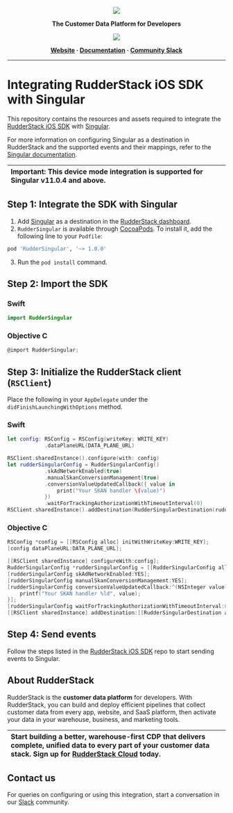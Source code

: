 <p align="center">
  <a href="https://rudderstack.com/">
    <img src="https://user-images.githubusercontent.com/59817155/121357083-1c571300-c94f-11eb-8cc7-ce6df13855c9.png">
  </a>
</p>

<p align="center"><b>The Customer Data Platform for Developers</b></p>

<p align="center">
  <a href="https://cocoapods.org/pods/RudderSingular">
    <img src="https://img.shields.io/cocoapods/v/RudderSingular.svg?style=flat">
    </a>
</p>

<p align="center">
  <b>
    <a href="https://rudderstack.com">Website</a>
    ·
    <a href="https://www.rudderstack.com/docs/stream-sources/rudderstack-sdk-integration-guides/rudderstack-ios-sdk/ios-v2/">Documentation</a>
    ·
    <a href="https://rudderstack.com/join-rudderstack-slack-community">Community Slack</a>
  </b>
</p>

---
# Integrating RudderStack iOS SDK with Singular

This repository contains the resources and assets required to integrate the [RudderStack iOS SDK](https://www.rudderstack.com/docs/stream-sources/rudderstack-sdk-integration-guides/rudderstack-ios-sdk/) with [Singular](https://www.singular.net/).

For more information on configuring Singular as a destination in RudderStack and the supported events and their mappings, refer to the [Singular documentation](https://www.rudderstack.com/docs/destinations/analytics/singular/).

| Important: This device mode integration is supported for Singular v11.0.4 and above. |
| :---|

## Step 1: Integrate the SDK with Singular

1. Add [Singular](https://www.singular.net/) as a destination in the [RudderStack dashboard](https://app.rudderstack.com/).
2. `RudderSingular` is available through [CocoaPods](https://cocoapods.org). To install it, add the following line to your `Podfile`:

```ruby
pod 'RudderSingular', '~> 1.0.0'
```

3. Run the `pod install` command.

## Step 2: Import the SDK

### Swift

```swift
import RudderSingular
```

### Objective C

```objective-c
@import RudderSingular;
```

## Step 3: Initialize the RudderStack client (`RSClient`)

Place the following in your `AppDelegate` under the `didFinishLaunchingWithOptions` method.

### Swift

```swift
let config: RSConfig = RSConfig(writeKey: WRITE_KEY)
            .dataPlaneURL(DATA_PLANE_URL)        

RSClient.sharedInstance().configure(with: config)
let rudderSingularConfig = RudderSingularConfig()
            .skAdNetworkEnabled(true)
            .manualSkanConversionManagement(true)
            .conversionValueUpdatedCallback({ value in
                print("Your SKAN handler \(value)")
            })
            .waitForTrackingAuthorizationWithTimeoutInterval(0)
RSClient.sharedInstance().addDestination(RudderSingularDestination(rudderSingularConfig: rudderSingularConfig))
```

### Objective C

```objective-c
RSConfig *config = [[RSConfig alloc] initWithWriteKey:WRITE_KEY];
[config dataPlaneURL:DATA_PLANE_URL];

[[RSClient sharedInstance] configureWith:config];
RudderSingularConfig *rudderSingularConfig = [[RudderSingularConfig alloc] init];
[rudderSingularConfig skAdNetworkEnabled:YES];
[rudderSingularConfig manualSkanConversionManagement:YES];
[rudderSingularConfig conversionValueUpdatedCallback:^(NSInteger value) {
    printf("Your SKAN handler %ld", value);
}];
[rudderSingularConfig waitForTrackingAuthorizationWithTimeoutInterval:0];
[[RSClient sharedInstance] addDestination:[[RudderSingularDestination alloc] initWithRudderSingularConfig:rudderSingularConfig]];
```

## Step 4: Send events

Follow the steps listed in the [RudderStack iOS SDK](https://github.com/rudderlabs/rudder-sdk-ios/tree/master-v2#sending-events) repo to start sending events to Singular.

## About RudderStack

RudderStack is the **customer data platform** for developers. With RudderStack, you can build and deploy efficient pipelines that collect customer data from every app, website, and SaaS platform, then activate your data in your warehouse, business, and marketing tools.

| Start building a better, warehouse-first CDP that delivers complete, unified data to every part of your customer data stack. Sign up for [RudderStack Cloud](https://app.rudderstack.com/signup?type=freetrial) today. |
| :---|

## Contact us

For queries on configuring or using this integration, start a conversation in our [Slack](https://rudderstack.com/join-rudderstack-slack-community) community.
